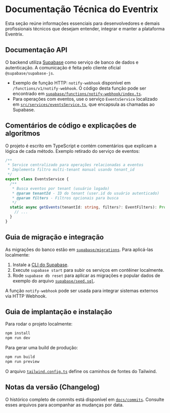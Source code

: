 # Documentação Técnica do Eventrix

Esta seção reúne informações essenciais para desenvolvedores e demais profissionais técnicos que desejam entender, integrar e manter a plataforma Eventrix.

## Documentação API

O backend utiliza [Supabase](https://supabase.com) como serviço de banco de dados e autenticação. A comunicação é feita pelo cliente oficial `@supabase/supabase-js`.

- Exemplo de função HTTP: `notify-webhook` disponível em `/functions/v1/notify-webhook`. O código desta função pode ser encontrado em [`supabase/functions/notify-webhook/index.ts`](../../supabase/functions/notify-webhook/index.ts).
- Para operações com eventos, use o serviço `EventsService` localizado em [`src/services/eventsService.ts`](../../src/services/eventsService.ts), que encapsula as chamadas ao Supabase.

## Comentários de código e explicações de algoritmos

O projeto é escrito em TypeScript e contém comentários que explicam a lógica de cada método. Exemplo retirado do serviço de eventos:

```ts
/**
 * Service centralizado para operações relacionadas a eventos
 * Implementa filtro multi-tenant manual usando tenant_id
 */
export class EventsService {
  /**
   * Busca eventos por tenant (usuário logado)
   * @param tenantId - ID do tenant (user.id do usuário autenticado)
   * @param filters - Filtros opcionais para busca
   */
  static async getEvents(tenantId: string, filters?: EventFilters): Promise<EventListItem[]> {
    // ...
  }
}
```

## Guia de migração e integração

As migrações do banco estão em [`supabase/migrations`](../../supabase/migrations). Para aplicá-las localmente:

1. Instale a [CLI do Supabase](https://supabase.com/docs/guides/cli).
2. Execute `supabase start` para subir os serviços em contêiner localmente.
3. Rode `supabase db reset` para aplicar as migrações e popular dados de exemplo do arquivo [`supabase/seed.sql`](../../supabase/seed.sql).

A função `notify-webhook` pode ser usada para integrar sistemas externos via HTTP Webhook.

## Guia de implantação e instalação

Para rodar o projeto localmente:

```bash
npm install
npm run dev
```

Para gerar uma build de produção:

```bash
npm run build
npm run preview
```

O arquivo [`tailwind.config.ts`](../../tailwind.config.ts) define os caminhos de fontes do Tailwind.

## Notas da versão (Changelog)

O histórico completo de commits está disponível em [`docs/commits`](../commits). Consulte esses arquivos para acompanhar as mudanças por data.
